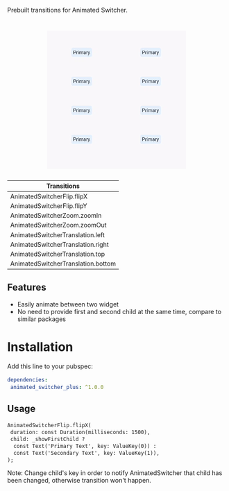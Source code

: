 Prebuilt transitions for Animated Switcher.

<h1 align="center">
<img src="/preview/preview.gif?raw=true" alt="AnimatedSwitcherPlus" />
</h1>

| Transitions                        | 
|------------------------------------|  
| AnimatedSwitcherFlip.flipX         |  
| AnimatedSwitcherFlip.flipY         |  
| AnimatedSwitcherZoom.zoomIn        |  
| AnimatedSwitcherZoom.zoomOut       |
| AnimatedSwitcherTranslation.left   |
| AnimatedSwitcherTranslation.right  |
| AnimatedSwitcherTranslation.top    |
| AnimatedSwitcherTranslation.bottom |

## Features
+ Easily animate between two widget
+ No need to provide first and second child at the same time, compare to similar packages

# Installation
Add this line to your pubspec:
```yaml  
dependencies:  
 animated_switcher_plus: ^1.0.0  
```  

## Usage

```  
AnimatedSwitcherFlip.flipX(  
 duration: const Duration(milliseconds: 1500),
 child: _showFirstChild ?
  const Text('Primary Text', key: ValueKey(0)) :
  const Text('Secondary Text', key: ValueKey(1)),
);  
```  

Note: Change child's key in order to notify AnimatedSwitcher that child has been changed, otherwise transition won't happen.
